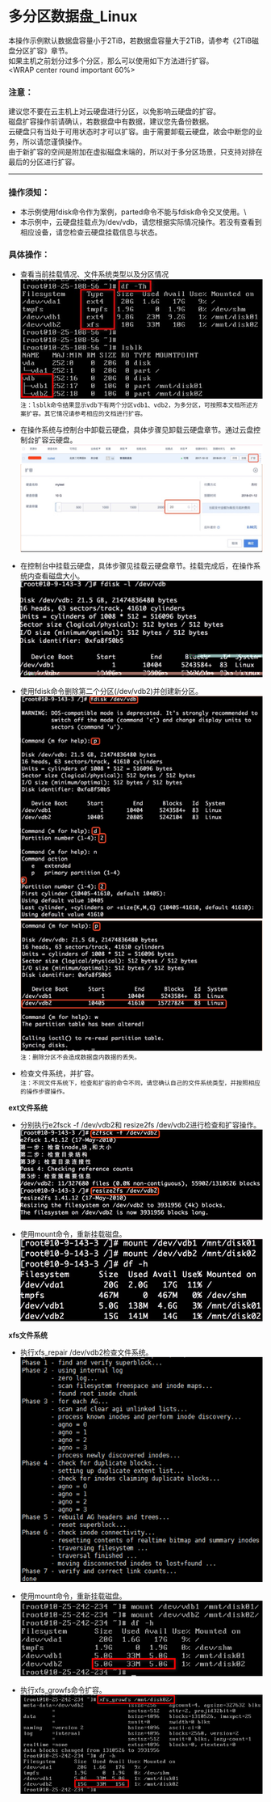 

# 多分区数据盘_Linux

本操作示例默认数据盘容量小于2TiB，若数据盘容量大于2TiB，请参考《2TiB磁盘分区扩容》章节。  
如果主机之前划分过多个分区，那么可以使用如下方法进行扩容。  
<WRAP center round important 60%>

### 注意：

建议您不要在云主机上对云硬盘进行分区，以免影响云硬盘的扩容。  
磁盘扩容操作前请确认，若数据盘中有数据，建议您先备份数据。  
云硬盘只有当处于可用状态时才可以扩容。由于需要卸载云硬盘，故会中断您的业务，所以请您谨慎操作。  
由于新扩容的空间是附加在虚拟磁盘末端的，所以对于多分区场景，只支持对排在最后的分区进行扩容。  
</WRAP>

-----

### 操作须知：

  * 本示例使用fdisk命令作为案例，parted命令不能与fdisk命令交叉使用。\\  
  * 本示例中，云硬盘挂载点为/dev/vdb，请您根据实际情况操作。若没有查看到相应设备，请您检查云硬盘挂载信息与状态。  
  

### 具体操作：

  * 查看当前挂载情况、文件系统类型以及分区情况  
![](/images/userguide/extend/df-h3.png)  
    `注：lsblk命令结果显示vdb下有两个分区vdb1、vdb2，为多分区，可按照本文档所述方案扩容。其它情况请参考相应的文档进行扩容。`  



  * 在操作系统与控制台中卸载云硬盘，具体步骤见卸载云硬盘章节。通过云盘控制台扩容云硬盘。
![](/images/userguide/extend/image31.jpg)  
![](/images/userguide/extend/image32.jpg)  
    
  * 在控制台中挂载云硬盘，具体步骤见挂载云硬盘章节。挂载完成后，在操作系统内查看磁盘大小。  
![](/images/userguide/extend/image33.jpg)  
    
  * 使用fdisk命令删除第二个分区(/dev/vdb2)并创建新分区。  
![](/images/userguide/extend/image34.jpg) 
![](/images/userguide/extend/image35.jpg)  
    `注：删除分区不会造成数据盘内数据的丢失。`  
    
  * 检查文件系统，并扩容。  
    `注：不同文件系统下，检查和扩容的命令不同，请您确认自己的文件系统类型，并按照相应的操作步骤操作。`  

**ext文件系统**  

  * 分别执行e2fsck -f /dev/vdb2和 resize2fs /dev/vdb2进行检查和扩容操作。  
![](/images/userguide/extend/e2fsck-duo.png)  

  * 使用mount命令，重新挂载磁盘。  
![](/images/userguide/extend/mount3.png)  

**xfs文件系统**  

  * 执行xfs\_repair /dev/vdb2检查文件系统。   
![](/images/userguide/extend/xfs_repair-duo.png)  
    
  * 使用mount命令，重新挂载磁盘。
![](/images/userguide/extend/mount4.png)  
    
  * 执行xfs\_growfs命令扩容。  
![](/images/userguide/extend/xfs_growfs-duo.png)

